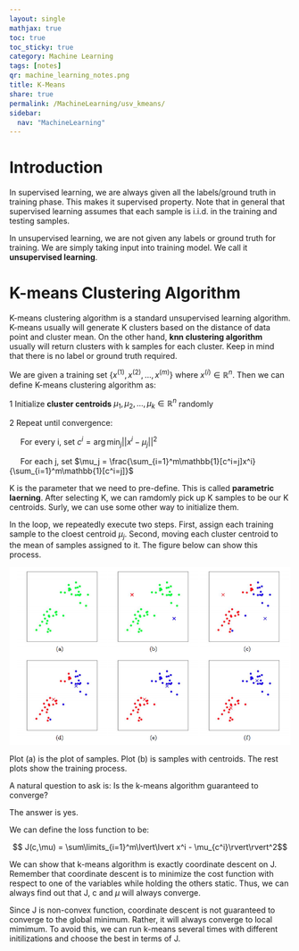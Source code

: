 ```yaml
---
layout: single
mathjax: true
toc: true
toc_sticky: true
category: Machine Learning
tags: [notes]
qr: machine_learning_notes.png
title: K-Means
share: true
permalink: /MachineLearning/usv_kmeans/
sidebar:
  nav: "MachineLearning"
---
```


# Introduction

In supervised learning, we are always given all the labels/ground truth in training phase. This makes it supervised property. Note that in general that supervised learning assumes that each sample is i.i.d. in the training and testing samples. 

In unsupervised learning, we are not given any labels or ground truth for training. We are simply taking input into training model. We call it **unsupervised learning**. 

# K-means Clustering Algorithm

K-means clustering algorithm is a standard unsupervised learning algorithm. K-means usually will generate K clusters based on the distance of data point and cluster mean. On the other hand, **knn clustering algorithm** usually will return clusters with k samples for each cluster. Keep in mind that there is no label or ground truth required. 

We are given a training set $\{x^{(1)},x^{(2)},\dots,x^{(m)}\}$ where $x^{(i)}\in \mathbb{R}^n$. Then we can define K-means clustering algorithm as:

1 Initialize **cluster centroids** $\mu_1,\mu_2,\dots,\mu_k\in \mathbb{R}^n$ randomly

2 Repeat until convergence:

&nbsp;&nbsp;&nbsp;&nbsp; For every i, set $c^i = \arg\min_j\lvert\lvert x^i - \mu_j\rvert\rvert^2$

&nbsp;&nbsp;&nbsp;&nbsp; For each j, set $\mu_j = \frac{\sum_{i=1}^m\mathbb{1}[c^i=j]x^i}{\sum_{i=1}^m\mathbb{1}[c^i=j]}$

K is the parameter that we need to pre-define. This is called **parametric laerning**. After selecting K, we can ramdomly pick up K samples to be our K centroids. Surly, we can use some other way to initialize them. 

In the loop, we repeatedly execute two steps. First, assign each training sample to the cloest centroid $\mu_j$. Second, moving each cluster centroid to the mean of samples assigned to it. The figure below can show this process. 

![K Means](/images/cs229_usv_keams.png)

Plot (a) is the plot of samples. Plot (b) is samples with centroids. The rest plots show the training process. 

A natural question to ask is: Is the k-means algorithm guaranteed to converge?

The answer is yes. 

We can define the loss function to be:

$$ J(c,\mu) = \sum\limits_{i=1}^m\lvert\lvert x^i - \mu_{c^i}\rvert\rvert^2$$

We can show that k-means algorithm is exactly coordinate descent on J. Remember that coordinate descent is to minimize the cost function with respect to one of the variables while holding the others static. Thus, we can always find out that J, c and $\mu$ will always converge. 

Since J is non-convex function, coordinate descent is not guaranteed to converge to the global minimum. Rather, it will always converge to local mimimum. To avoid this, we can run k-means several times with different initilizations and choose the best in terms of J. 
